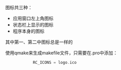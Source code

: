 图标共三种：
- 应用窗口左上角图标
- 状态栏上显示的图标
- 程序本身的图标

其中第一、第二中图标总是一样的

使用qmake来生成makefile文件，只需要在.pro中添加：

```c++
            RC_ICONS = logo.ico
```